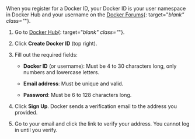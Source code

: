 When you register for  a Docker ID, your Docker ID is your user namespace
in Docker Hub and your username on the [Docker Forums](https://forums.docker.com/){: target="_blank" class="_"}.

1.  Go to [Docker Hub](https://hub.docker.com/){: target="_blank" class="_"}.

2.  Click **Create Docker ID** (top right).

3.  Fill out the required fields:

    - **Docker ID** (or username): Must be 4 to 30 characters long, only numbers
      and lowercase letters.

    - **Email address**: Must be unique and valid.

    - **Password**: Must be 6 to 128 characters long.

4.  Click **Sign Up**. Docker sends a verification email to the address you
    provided.

5.  Go to your email and click the link to verify your address. You cannot log
    in until you verify.
